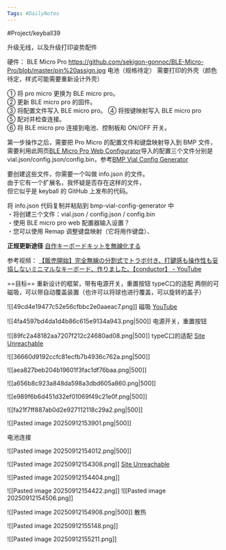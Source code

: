 ```yaml
---
Tags: #DailyNotes 
---
```


#Project/keyball39

升级无线，以及升级打印姿势配件

硬件：
BLE Micro Pro https://github.com/sekigon-gonnoc/BLE-Micro-Pro/blob/master/pin%20assign.jpg
电池（规格待定）
需要打印的外壳（颜色待定，样式可能需要重新设计外壳）


① 将 pro micro 更换为 BLE micro pro。  
② 更新 BLE micro pro 的固件。  
③ 将配置文件写入 BLE  micro pro。 
④ 将按键映射写入 BLE micro pro  
⑤ 配对并检查连接。  
⑥ 将 BLE micro pro 连接到电池、控制板和 ON/OFF 开关。

第一步操作之后，需要把 Pro Micro 的配置文件和键盘映射导入到 BMP 文件，
需要利用此网页[BLE Micro Pro Web Configurator](https://sekigon-gonnoc.github.io/BLE-Micro-Pro-WebConfigurator/)导入的配置三个文件分别是vial.json/config.json/config.bin，参考[BMP Vial Config Generator](https://sekigon-gonnoc.github.io/bmp-vial-config-generator/)


要创建这些文件，你需要一个叫做 info.json 的文件。  
由于它有一个扩展名，我怀疑是否存在这样的文件，  
但它似乎是 keyball 的 GitHub 上发布的代码。

将 info.json 代码复制并粘贴到 bmp-vial-config-generator 中  
・将创建三个文件：vial.json / config.json / config.bin  
・使用 BLE micro pro web 配置器输入设置？  
・您可以使用 Remap 调整键盘映射（它将用作键盘）、




**正规更新途径** [自作キーボードキットを無線化する](https://sekigon-gonnoc.github.io/BLE-Micro-Pro/#/getting_started?id=%e3%83%95%e3%82%a1%e3%83%bc%e3%83%a0%e3%82%a6%e3%82%a7%e3%82%a2%e3%81%ae%e3%82%a2%e3%83%83%e3%83%97%e3%83%87%e3%83%bc%e3%83%88)



参考视频：
[【販売開始】完全無線の分割式でトラボ付き、打鍵感も操作性も妥協しないミニマルなキーボード、作りました。【conductor】 - YouTube](https://www.youtube.com/watch?v=ZAK3P42RZeU)



==目标==
重新设计的框架，带有电源开关，重置按钮
typeC口的适配
两侧的可磁吸，可以带自动覆盖装置（也许可以将球也进行覆盖，可以旋转的盖子）

![[49cd4e19477c52e56cfbbc2e0aaeac7.png]]
磁吸  [YouTube](https://www.youtube.com/watch?v=ERTrSdxieOo&t=715s)

![[4fa4597bd4da1d4b86c615e9134a943.png|500]] 
电源开关，重置按钮


![[89fc2a48182aa7207f212c24680ad08.png|500]]
typeC口的适配  [Site Unreachable](https://www.etsy.com/sg-en/listing/4314326372/wireless-keyball-hot-swappable-oled)

![[36660d9192ccfc81ecfb7b4936c762a.png|500]]

![[aea827beb204b19601f3fac1df76baa.png|500]]


![[a656b8c923a848da598a3dbd605a860.png|500]]



![[e989f6b6d451d32ef01069f49c21e0f.png|500]]



![[fa21f7ff887ab0d2e927112118c29a2.png|500]]


![[Pasted image 20250912153901.png|500]] 

电池连接


![[Pasted image 20250912154012.png|500]]



![[Pasted image 20250912154308.png]] [Site Unreachable](https://www.etsy.com/sg-en/listing/4360565414/custom-keyball-39-wireless-split?ls=r&external=1&rec_type=cs&ref=landingpage_similar_listing_top-4&frs=1&content_source=2f54849f155859627a52e7474c4652ad%253Aa4f0bb5ba320397a5d4e9e6413b5f792294fa357&logging_key=2f54849f155859627a52e7474c4652ad%3Aa4f0bb5ba320397a5d4e9e6413b5f792294fa357)


![[Pasted image 20250912154404.png]]

![[Pasted image 20250912154422.png]]
![[Pasted image 20250912154506.png]]


![[Pasted image 20250912154908.png|500]] 
散热


![[Pasted image 20250912155148.png]]



![[Pasted image 20250912155211.png]]